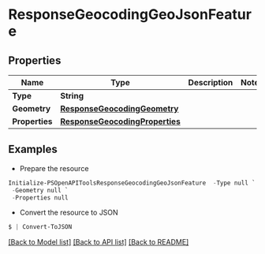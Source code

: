 # ResponseGeocodingGeoJsonFeature
## Properties

Name | Type | Description | Notes
------------ | ------------- | ------------- | -------------
**Type** | **String** |  | 
**Geometry** | [**ResponseGeocodingGeometry**](ResponseGeocodingGeometry.md) |  | 
**Properties** | [**ResponseGeocodingProperties**](ResponseGeocodingProperties.md) |  | 

## Examples

- Prepare the resource
```powershell
Initialize-PSOpenAPIToolsResponseGeocodingGeoJsonFeature  -Type null `
 -Geometry null `
 -Properties null
```

- Convert the resource to JSON
```powershell
$ | Convert-ToJSON
```

[[Back to Model list]](../README.md#documentation-for-models) [[Back to API list]](../README.md#documentation-for-api-endpoints) [[Back to README]](../README.md)

